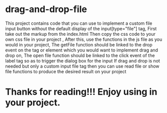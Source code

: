 # drag-and-drop-file

This project contains code that you can use to implement a custom file input button without the default display of the input[type="file"] tag,
First take out the markup from the index.html
Then copy the css code to your own css file in your project ,
After this, use the functions in the js file as you would in your project,
The getFile function should be linked to the drop event on the tag or element which you would want to implement drag and drop on,
The open file function should be linked to the click event of the label tag so as to trigger the dialog box for the input 
If drag and drop is not needed but only a custom input file tag then you can use read file or show file functions to produce the desired result on your project 
# Thanks for reading!!! Enjoy using in your project.
